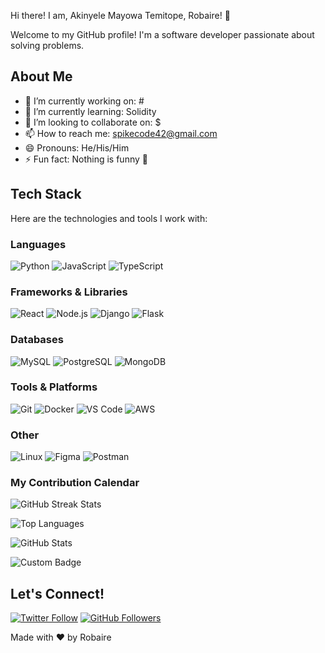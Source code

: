 Hi there! I am, Akinyele Mayowa Temitope, Robaire! 👋

Welcome to my GitHub profile! I'm a software developer passionate about solving problems. 

## About Me

- 🔭 I’m currently working on: #
- 🌱 I’m currently learning: Solidity
- 👯 I’m looking to collaborate on: $
- 📫 How to reach me: spikecode42@gmail.com
- 😄 Pronouns: He/His/Him
- ⚡ Fun fact: Nothing is funny 🤣

## Tech Stack

Here are the technologies and tools I work with:

### Languages
![Python](https://img.shields.io/badge/Python-3776AB?style=for-the-badge&logo=python&logoColor=white)
![JavaScript](https://img.shields.io/badge/JavaScript-F7DF1E?style=for-the-badge&logo=javascript&logoColor=black)
![TypeScript](https://img.shields.io/badge/TypeScript-3178C6?style=for-the-badge&logo=typescript&logoColor=white)

### Frameworks & Libraries
![React](https://img.shields.io/badge/React-61DAFB?style=for-the-badge&logo=react&logoColor=black)
![Node.js](https://img.shields.io/badge/Node.js-339933?style=for-the-badge&logo=node.js&logoColor=white)
![Django](https://img.shields.io/badge/Django-092E20?style=for-the-badge&logo=django&logoColor=white)
![Flask](https://img.shields.io/badge/Flask-000000?style=for-the-badge&logo=flask&logoColor=white)

### Databases
![MySQL](https://img.shields.io/badge/MySQL-4479A1?style=for-the-badge&logo=mysql&logoColor=white)
![PostgreSQL](https://img.shields.io/badge/PostgreSQL-4169E1?style=for-the-badge&logo=postgresql&logoColor=white)
![MongoDB](https://img.shields.io/badge/MongoDB-47A248?style=for-the-badge&logo=mongodb&logoColor=white)

### Tools & Platforms
![Git](https://img.shields.io/badge/Git-F05032?style=for-the-badge&logo=git&logoColor=white)
![Docker](https://img.shields.io/badge/Docker-2496ED?style=for-the-badge&logo=docker&logoColor=white)
![VS Code](https://img.shields.io/badge/VS_Code-007ACC?style=for-the-badge&logo=visual-studio-code&logoColor=white)
![AWS](https://img.shields.io/badge/AWS-232F3E?style=for-the-badge&logo=amazon-aws&logoColor=white)

### Other
![Linux](https://img.shields.io/badge/Linux-FCC624?style=for-the-badge&logo=linux&logoColor=black)
![Figma](https://img.shields.io/badge/Figma-F24E1E?style=for-the-badge&logo=figma&logoColor=white)
![Postman](https://img.shields.io/badge/Postman-FF6C37?style=for-the-badge&logo=postman&logoColor=white)




### My Contribution Calendar

![GitHub Streak Stats](https://github-readme-streak-stats.herokuapp.com/?user=spikeybaire&theme=radical)

![Top Languages](https://github-readme-stats.vercel.app/api/top-langs/?username=SpikeyBaire&layout=compact&theme=radical)

![GitHub Stats](https://github-readme-stats.vercel.app/api?username=SpikeyBaire&show_icons=true&theme=radical)

![Custom Badge](https://img.shields.io/badge/STATUS-ACTIVE-brightgreen)

## Let's Connect! 
[![Twitter Follow](https://img.shields.io/twitter/follow/yourtwitterhandle?style=social)](https://twitter.com/spikeybaire)
[![GitHub Followers](https://img.shields.io/github/followers/yourusername?style=social)](https://github.com/spikeybaire)

Made with ♥️ by Robaire 
